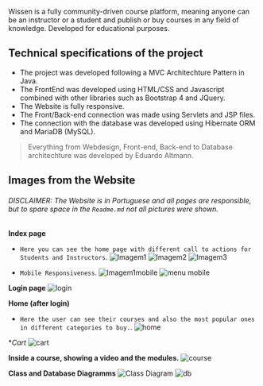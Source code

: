 Wissen is a fully community-driven course platform, meaning anyone can be an instructor or a student and publish or buy courses in any field of knowledge.
Developed for educational purposes.

## Technical specifications of the project

 - The project was developed following a MVC Architechture Pattern in Java.
 - The FrontEnd was developed using HTML/CSS and Javascript combined with other libraries such as Bootstrap 4 and JQuery.
 - The Website is fully responsive.
 - The Front/Back-end connection was made using Servlets and JSP files.
 - The connection with the database was developed using Hibernate ORM and MariaDB (MySQL).
 
 > Everything from Webdesign, Front-end, Back-end to Database architechture was developed by Eduardo Altmann.
 
 ## Images from the Website
 ###### *DISCLAIMER*: The Website is in Portuguese and all pages are responsible, but to spare space in the `Readme.md` not all pictures were shown.
 
**Index page**
 - `Here you can see the home page with different call to actions for Students and Instructors`. 
![Imagem1](https://user-images.githubusercontent.com/70068324/201413004-dd2afac8-671d-4843-b4b2-30c54730ae17.png)
![Imagem2](https://user-images.githubusercontent.com/70068324/201413040-b4af507b-73c9-48e3-ac3f-b4e7ef13bdd0.png)
![Imagem3](https://user-images.githubusercontent.com/70068324/201413051-50033386-f780-4549-9498-d1dde53f1c72.png)

 - `Mobile Responsiveness`. 
![Imagem1mobile](https://user-images.githubusercontent.com/70068324/201413505-70300aa0-b267-4512-aa06-736427f31b84.png)
![menu mobile](https://user-images.githubusercontent.com/70068324/201413927-7d36e166-771c-49cb-94ae-bf33a07609a9.png)

**Login page**
![login](https://user-images.githubusercontent.com/70068324/201414029-9fe37bc7-6fde-4a5b-a5e0-bb7f30e6c6e6.png)

**Home (after login)**
 - `Here the user can see their courses and also the most popular ones in different categories to buy.`. 
![home](https://user-images.githubusercontent.com/70068324/201414157-9425ecf6-d12e-47d2-ac05-97c26a63b9e1.png)

**Cart*
![cart](https://user-images.githubusercontent.com/70068324/201414407-909f11cf-64b4-4f22-acb1-f1e9f4ac9839.png)

**Inside a course, showing a video and the modules.**
![course](https://user-images.githubusercontent.com/70068324/201414498-8af72310-3e3a-4d67-a2c3-c608ca9b5c0c.png)

**Class and Database Diagramms**
![Class Diagram](https://user-images.githubusercontent.com/70068324/201414740-5794a39e-455c-4825-aaa8-8b9bfeb2697e.png)
![db](https://user-images.githubusercontent.com/70068324/201414781-f25ca7d0-abcd-4e86-86c5-81b7d02711c4.png)






 
